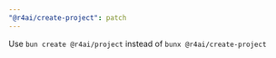 ```yaml
---
"@r4ai/create-project": patch
---
```


Use `bun create @r4ai/project` instead of `bunx @r4ai/create-project`

